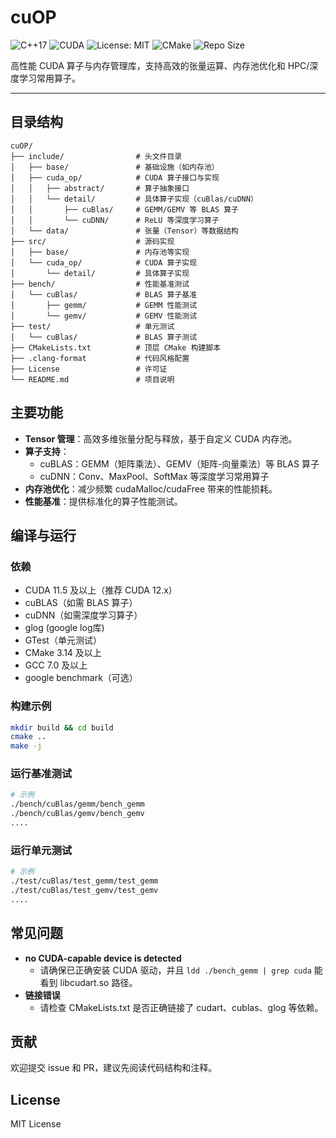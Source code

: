 # cuOP

![C++17](https://img.shields.io/badge/C++-17-blue)
![CUDA](https://img.shields.io/badge/CUDA-11.5%2B-green)
![License: MIT](https://img.shields.io/badge/License-MIT-yellow.svg)
![CMake](https://img.shields.io/badge/CMake-3.20.x-red)
![Repo Size](https://img.shields.io/github/repo-size/Cyxuan0311/cuOP)

高性能 CUDA 算子与内存管理库，支持高效的张量运算、内存池优化和 HPC/深度学习常用算子。

---

## 目录结构

```
cuOP/
├── include/                # 头文件目录
│   ├── base/               # 基础设施（如内存池）
│   ├── cuda_op/            # CUDA 算子接口与实现
│   │   ├── abstract/       # 算子抽象接口
│   │   └── detail/         # 具体算子实现（cuBlas/cuDNN）
│   │       ├── cuBlas/     # GEMM/GEMV 等 BLAS 算子
│   │       └── cuDNN/      # ReLU 等深度学习算子
│   └── data/               # 张量（Tensor）等数据结构
├── src/                    # 源码实现
│   ├── base/               # 内存池等实现
│   └── cuda_op/            # CUDA 算子实现
│       └── detail/         # 具体算子实现
├── bench/                  # 性能基准测试
│   └── cuBlas/             # BLAS 算子基准
│       ├── gemm/           # GEMM 性能测试
│       └── gemv/           # GEMV 性能测试
├── test/                   # 单元测试
│   └── cuBlas/             # BLAS 算子测试
├── CMakeLists.txt          # 顶层 CMake 构建脚本
├── .clang-format           # 代码风格配置
├── License                 # 许可证
└── README.md               # 项目说明
```

## 主要功能

- **Tensor 管理**：高效多维张量分配与释放，基于自定义 CUDA 内存池。
- **算子支持**：
  - cuBLAS：GEMM（矩阵乘法）、GEMV（矩阵-向量乘法）等 BLAS 算子
  - cuDNN：Conv、MaxPool、SoftMax 等深度学习常用算子
- **内存池优化**：减少频繁 cudaMalloc/cudaFree 带来的性能损耗。
- **性能基准**：提供标准化的算子性能测试。

## 编译与运行

### 依赖
- CUDA 11.5 及以上（推荐 CUDA 12.x）
- cuBLAS（如需 BLAS 算子）
- cuDNN（如需深度学习算子）
- glog (google log库)
- GTest（单元测试）
- CMake 3.14 及以上 
- GCC 7.0 及以上 
- google benchmark（可选）

### 构建示例
```bash
mkdir build && cd build
cmake ..
make -j
```

### 运行基准测试
```bash
# 示例
./bench/cuBlas/gemm/bench_gemm
./bench/cuBlas/gemv/bench_gemv
....
```

### 运行单元测试
```bash
# 示例
./test/cuBlas/test_gemm/test_gemm
./test/cuBlas/test_gemv/test_gemv
....
```

## 常见问题
- **no CUDA-capable device is detected**
  - 请确保已正确安装 CUDA 驱动，并且 `ldd ./bench_gemm | grep cuda` 能看到 libcudart.so 路径。
- **链接错误**
  - 请检查 CMakeLists.txt 是否正确链接了 cudart、cublas、glog 等依赖。

## 贡献
欢迎提交 issue 和 PR，建议先阅读代码结构和注释。

## License

MIT License
